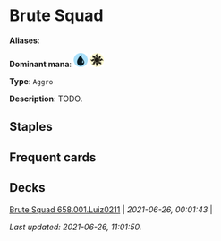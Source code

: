 # Brute Squad

**Aliases**: 

**Dominant mana**: <img src="../resources/images/mana/U.png" width="25"/> <img src="../resources/images/mana/W.png" width="25"/>

**Type**: `Aggro`

**Description**: TODO.

## **Staples**



## **Frequent cards**



## **Decks**

[Brute Squad 658.001.Luiz0211](https://deckstats.net/decks/181430/2125025-brute-squad-658-001-luiz0211) | *2021-06-26, 00:01:43* |   


*Last updated: 2021-06-26, 11:01:50.*
